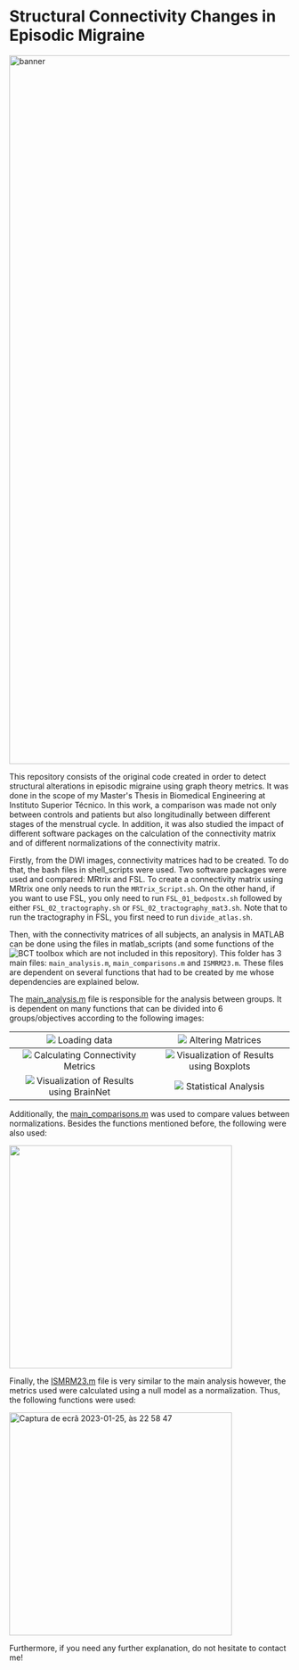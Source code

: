 # Structural Connectivity Changes in Episodic Migraine
<img width="1271" alt="banner" src="https://user-images.githubusercontent.com/78906907/214711685-eff796e6-f530-40c3-b40d-eb39f177d952.png">

This repository consists of the original code created in order to detect structural alterations in episodic migraine using graph theory metrics. It was done in the scope of my Master's Thesis in Biomedical Engineering at Instituto Superior Técnico. In this work, a comparison was made not only between controls and patients but also longitudinally between different stages of the menstrual cycle. In addition, it was also studied the impact of different software packages on the calculation of the connectivity matrix and of different normalizations of the connectivity matrix. 


Firstly, from the DWI images, connectivity matrices had to be created. To do that, the bash files in shell_scripts were used. Two software packages were used and compared: MRtrix and FSL. To create a connectivity matrix using MRtrix one only needs to run the `MRTrix_Script.sh`. On the other hand, if you want to use FSL, you only need to run `FSL_01_bedpostx.sh` followed by either `FSL_02_tractography.sh` or `FSL_02_tractography_mat3.sh`. Note that to run the tractography in FSL, you first need to run `divide_atlas.sh`.

Then, with the connectivity matrices of all subjects, an analysis in MATLAB can be done using the files in matlab_scripts (and some functions of the ![BCT toolbox](https://sites.google.com/site/bctnet/) which are not included in this repository).
This folder has 3 main files: `main_analysis.m`, `main_comparisons.m` and `ISMRM23.m`. These files are dependent on several functions that had to be created by me whose dependencies are explained below. 

The [main_analysis.m](https://github.com/anamatoso/structural-connectivity-migraine/blob/main/matlab_scripts/main_analysis.m) file is responsible for the analysis between groups.
It is dependent on many functions that can be divided into 6 groups/objectives according to the following images:

![](https://user-images.githubusercontent.com/78906907/214705744-1ec1df5a-55ac-475a-892b-742f8e491cd2.png) <span style="font-weight:normal">Loading data</span> | ![](https://user-images.githubusercontent.com/78906907/214707275-552f4e31-be33-4a00-ad62-fc076e629f0c.png) <span style="font-weight:normal">Altering Matrices</span>
:-------------------------:|:-------------------------:
  ![](https://user-images.githubusercontent.com/78906907/214707279-007df7df-e9f5-40e8-abe1-d0e5e517a7b3.png) Calculating Connectivity Metrics | ![](https://user-images.githubusercontent.com/78906907/214707281-de1cb200-1b16-4646-a1ed-3a5d4d7fb72b.png) Visualization of Results using Boxplots
  ![](https://user-images.githubusercontent.com/78906907/214707284-82ee5342-a956-4002-9cb2-42d3b3bdc478.png) Visualization of Results using BrainNet | ![](https://user-images.githubusercontent.com/78906907/214707286-512289de-c7ff-4410-aeda-0dce3e086312.png) Statistical Analysis

Additionally, the [main_comparisons.m](https://github.com/anamatoso/structural-connectivity-migraine/blob/main/matlab_scripts/main_comparisons.m) was used to compare values between normalizations. Besides the functions mentioned before, the following were also used:

<img width="400" src="https://user-images.githubusercontent.com/78906907/214710508-390ca3e2-f284-4928-8592-e1ce46e87773.png">

Finally, the [ISMRM23.m](https://github.com/anamatoso/structural-connectivity-migraine/blob/main/matlab_scripts/ISMRM23.m) file is very similar to the main analysis however, the metrics used were calculated using a null model as a normalization. Thus, the following functions were used:

<img width="400" alt="Captura de ecrã 2023-01-25, às 22 58 47" src="https://user-images.githubusercontent.com/78906907/214711048-d18c6ddc-557b-40c8-be56-0666bb240cf9.png">

Furthermore, if you need any further explanation, do not hesitate to contact me!
